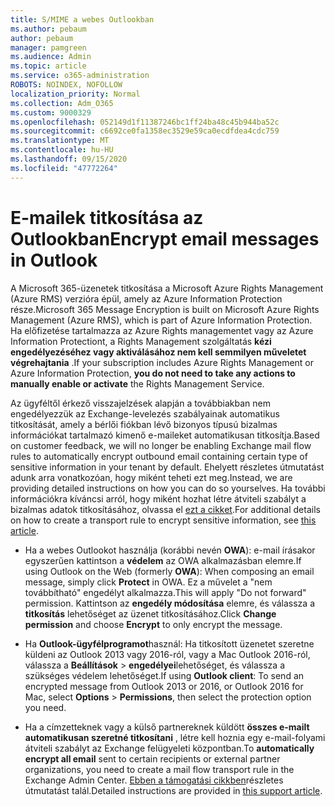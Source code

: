 ```yaml
---
title: S/MIME a webes Outlookban
ms.author: pebaum
author: pebaum
manager: pamgreen
ms.audience: Admin
ms.topic: article
ms.service: o365-administration
ROBOTS: NOINDEX, NOFOLLOW
localization_priority: Normal
ms.collection: Adm_O365
ms.custom: 9000329
ms.openlocfilehash: 052149d1f11387246bc1ff24ba48c45b944ba52c
ms.sourcegitcommit: c6692ce0fa1358ec3529e59ca0ecdfdea4cdc759
ms.translationtype: MT
ms.contentlocale: hu-HU
ms.lasthandoff: 09/15/2020
ms.locfileid: "47772264"
---
```

# <a name="encrypt-email-messages-in-outlook"></a><span data-ttu-id="c37b5-102">E-mailek titkosítása az Outlookban</span><span class="sxs-lookup"><span data-stu-id="c37b5-102">Encrypt email messages in Outlook</span></span>

<span data-ttu-id="c37b5-103">A Microsoft 365-üzenetek titkosítása a Microsoft Azure Rights Management (Azure RMS) verzióra épül, amely az Azure Information Protection része.</span><span class="sxs-lookup"><span data-stu-id="c37b5-103">Microsoft 365 Message Encryption is built on Microsoft Azure Rights Management (Azure RMS), which is part of Azure Information Protection.</span></span> <span data-ttu-id="c37b5-104">Ha előfizetése tartalmazza az Azure Rights managementet vagy az Azure Information Protectiont, a Rights Management szolgáltatás **kézi engedélyezéséhez vagy aktiválásához nem kell semmilyen műveletet végrehajtania** .</span><span class="sxs-lookup"><span data-stu-id="c37b5-104">If your subscription includes Azure Rights Management or Azure Information Protection, **you do not need to take any actions to manually enable or activate** the Rights Management Service.</span></span>

<span data-ttu-id="c37b5-105">Az ügyféltől érkező visszajelzések alapján a továbbiakban nem engedélyezzük az Exchange-levelezés szabályainak automatikus titkosítását, amely a bérlői fiókban lévő bizonyos típusú bizalmas információkat tartalmazó kimenő e-maileket automatikusan titkosítja.</span><span class="sxs-lookup"><span data-stu-id="c37b5-105">Based on customer feedback, we will no longer be enabling Exchange mail flow rules to automatically encrypt outbound email containing certain type of sensitive information in your tenant by default.</span></span> <span data-ttu-id="c37b5-106">Ehelyett részletes útmutatást adunk arra vonatkozóan, hogy miként teheti ezt meg.</span><span class="sxs-lookup"><span data-stu-id="c37b5-106">Instead, we are providing detailed instructions on how you can do so yourselves.</span></span> <span data-ttu-id="c37b5-107">Ha további információkra kíváncsi arról, hogy miként hozhat létre átviteli szabályt a bizalmas adatok titkosításához, olvassa el [ezt a cikket](https://aka.ms/OmeEtr).</span><span class="sxs-lookup"><span data-stu-id="c37b5-107">For additional details on how to create a transport rule to encrypt sensitive information, see [this article](https://aka.ms/OmeEtr).</span></span>

- <span data-ttu-id="c37b5-108">Ha a webes Outlookot használja (korábbi nevén **OWA**): e-mail írásakor egyszerűen kattintson a **védelem** az OWA alkalmazásban elemre.</span><span class="sxs-lookup"><span data-stu-id="c37b5-108">If using Outlook on the Web (formerly **OWA**): When composing an email message, simply click **Protect** in OWA.</span></span> <span data-ttu-id="c37b5-109">Ez a művelet a "nem továbbítható" engedélyt alkalmazza.</span><span class="sxs-lookup"><span data-stu-id="c37b5-109">This will apply "Do not forward" permission.</span></span> <span data-ttu-id="c37b5-110">Kattintson az **engedély módosítása** elemre, és válassza a **titkosítás** lehetőséget az üzenet titkosításához.</span><span class="sxs-lookup"><span data-stu-id="c37b5-110">Click **Change permission** and choose **Encrypt** to only encrypt the message.</span></span>

- <span data-ttu-id="c37b5-111">Ha **Outlook-ügyfélprogramot**használ: Ha titkosított üzenetet szeretne küldeni az Outlook 2013 vagy 2016-ról, vagy a Mac Outlook 2016-ról, válassza a **Beállítások**  >  **engedélyei**lehetőséget, és válassza a szükséges védelem lehetőséget.</span><span class="sxs-lookup"><span data-stu-id="c37b5-111">If using **Outlook client**: To send an encrypted message from Outlook 2013 or 2016, or Outlook 2016 for Mac, select **Options** > **Permissions**, then select the protection option you need.</span></span>

- <span data-ttu-id="c37b5-112">Ha a címzetteknek vagy a külső partnereknek küldött **összes e-mailt automatikusan szeretné titkosítani** , létre kell hoznia egy e-mail-folyami átviteli szabályt az Exchange felügyeleti központban.</span><span class="sxs-lookup"><span data-stu-id="c37b5-112">To **automatically encrypt all email** sent to certain recipients or external partner organizations, you need to create a mail flow transport rule in the Exchange Admin Center.</span></span> <span data-ttu-id="c37b5-113">[Ebben a támogatási cikkben](https://docs.microsoft.com/microsoft-365/compliance/define-mail-flow-rules-to-encrypt-email#create-mail-flow-rules-to-encrypt-email-messages-with-the-new-ome-capabilities)részletes útmutatást talál.</span><span class="sxs-lookup"><span data-stu-id="c37b5-113">Detailed instructions are provided in [this support article](https://docs.microsoft.com/microsoft-365/compliance/define-mail-flow-rules-to-encrypt-email#create-mail-flow-rules-to-encrypt-email-messages-with-the-new-ome-capabilities).</span></span>

